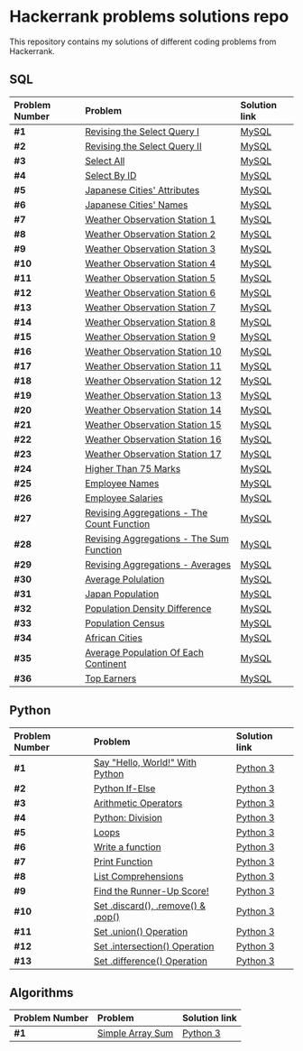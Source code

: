 # Hackerrank problems solutions repo

This repository contains my solutions of different coding problems from Hackerrank.

## SQL

| Problem Number | Problem | Solution link | 
| :---------------------- | :---------------------- | :---------------------- | 
| **#1** | [Revising the Select Query I](https://www.hackerrank.com/challenges/revising-the-select-query/problem?isFullScreen=true) | [MySQL](sql/select/select_query_1.sql) |
| **#2** | [Revising the Select Query II](https://www.hackerrank.com/challenges/revising-the-select-query-2/problem?isFullScreen=true) | [MySQL](sql/select/select_query_2.sql) |
| **#3** | [Select All](https://www.hackerrank.com/challenges/select-all-sql/problem?isFullScreen=true) | [MySQL](sql/select/select_all.sql) |
| **#4** | [Select By ID](https://www.hackerrank.com/challenges/select-by-id/problem?isFullScreen=true) | [MySQL](sql/select/select_by_id.sql) |
| **#5** | [Japanese Cities' Attributes](https://www.hackerrank.com/challenges/japanese-cities-attributes/problem?isFullScreen=true) | [MySQL](sql/select/japanese_cities_attrs.sql) |
| **#6** | [Japanese Cities' Names](https://www.hackerrank.com/challenges/japanese-cities-name/problem?isFullScreen=true) | [MySQL](sql/select/japanese_cities_names.sql) |
| **#7** | [Weather Observation Station 1](https://www.hackerrank.com/challenges/weather-observation-station-1/problem?isFullScreen=true) | [MySQL](sql/select/weather_observation_station/weather_obs_station_1.sql) |
| **#8** | [Weather Observation Station 2](https://www.hackerrank.com/challenges/weather-observation-station-2/problem?isFullScreen=true) | [MySQL](sql/aggregation/weather_observation_station/weather_obs_station_2.sql) |
| **#9** | [Weather Observation Station 3](https://www.hackerrank.com/challenges/weather-observation-station-3/problem?isFullScreen=true) | [MySQL](sql/select/weather_observation_station/weather_obs_station_3.sql) |
| **#10** | [Weather Observation Station 4](https://www.hackerrank.com/challenges/weather-observation-station-4/problem?isFullScreen=true) | [MySQL](sql/select/weather_observation_station/weather_obs_station_4.sql) |
| **#11** | [Weather Observation Station 5](https://www.hackerrank.com/challenges/weather-observation-station-5/problem?isFullScreen=true) | [MySQL](sql/select/weather_observation_station/weather_obs_station_5.sql) |
| **#12** | [Weather Observation Station 6](https://www.hackerrank.com/challenges/weather-observation-station-6/problem?isFullScreen=true) | [MySQL](sql/select/weather_observation_station/weather_obs_station_6.sql) |
| **#13** | [Weather Observation Station 7](https://www.hackerrank.com/challenges/weather-observation-station-7/problem?isFullScreen=true) | [MySQL](sql/select/weather_observation_station/weather_obs_station_7.sql) |
| **#14** | [Weather Observation Station 8](https://www.hackerrank.com/challenges/weather-observation-station-8/problem?isFullScreen=true) | [MySQL](sql/select/weather_observation_station/weather_obs_station_8.sql) |
| **#15** | [Weather Observation Station 9](https://www.hackerrank.com/challenges/weather-observation-station-9/problem?isFullScreen=true) | [MySQL](sql/select/weather_observation_station/weather_obs_station_9.sql) |
| **#16** | [Weather Observation Station 10](https://www.hackerrank.com/challenges/weather-observation-station-10/problem?isFullScreen=true) | [MySQL](sql/select/weather_observation_station/weather_obs_station_10.sql) |
| **#17** | [Weather Observation Station 11](https://www.hackerrank.com/challenges/weather-observation-station-11/problem?isFullScreen=true) | [MySQL](sql/select/weather_observation_station/weather_obs_station_11.sql) |
| **#18** | [Weather Observation Station 12](https://www.hackerrank.com/challenges/weather-observation-station-12/problem?isFullScreen=true) | [MySQL](sql/select/weather_observation_station/weather_obs_station_12.sql) |
| **#19** | [Weather Observation Station 13](https://www.hackerrank.com/challenges/weather-observation-station-13/problem?isFullScreen=true) | [MySQL](sql/aggregation/weather_observation_station/weather_obs_station_13.sql) |
| **#20** | [Weather Observation Station 14](https://www.hackerrank.com/challenges/weather-observation-station-14/problem?isFullScreen=true) | [MySQL](sql/aggregation/weather_observation_station/weather_obs_station_14.sql) |
| **#21** | [Weather Observation Station 15](https://www.hackerrank.com/challenges/weather-observation-station-15/problem?isFullScreen=true) | [MySQL](sql/aggregation/weather_observation_station/weather_obs_station_15.sql) |
| **#22** | [Weather Observation Station 16](https://www.hackerrank.com/challenges/weather-observation-station-16/problem?isFullScreen=true) | [MySQL](sql/aggregation/weather_observation_station/weather_obs_station_16.sql) |
| **#23** | [Weather Observation Station 17](https://www.hackerrank.com/challenges/weather-observation-station-17/problem?isFullScreen=true) | [MySQL](sql/aggregation/weather_observation_station/weather_obs_station_17.sql) |
| **#24** | [Higher Than 75 Marks](https://www.hackerrank.com/challenges/more-than-75-marks/problem?isFullScreen=true) | [MySQL](sql/select/higher_than_75.sql) |
| **#25** | [Employee Names](https://www.hackerrank.com/challenges/name-of-employees/problem?isFullScreen=true) | [MySQL](sql/select/employee_names.sql) |
| **#26** | [Employee Salaries](https://www.hackerrank.com/challenges/salary-of-employees/problem?isFullScreen=true) | [MySQL](sql/select/employee_salaries.sql) |
| **#27** | [Revising Aggregations - The Count Function](https://www.hackerrank.com/challenges/revising-aggregations-the-count-function/problem?isFullScreen=true) | [MySQL](sql/aggregation/count_func.sql) |
| **#28** | [Revising Aggregations - The Sum Function](https://www.hackerrank.com/challenges/revising-aggregations-sum/problem?isFullScreen=true) | [MySQL](sql/aggregation/sum_func.sql) |
| **#29** | [Revising Aggregations - Averages](https://www.hackerrank.com/challenges/revising-aggregations-the-average-function/problem?isFullScreen=true) | [MySQL](sql/aggregation/averages.sql) |
| **#30** | [Average Polulation](https://www.hackerrank.com/challenges/average-population/problem?isFullScreen=true) | [MySQL](sql/aggregation/average_population.sql) |
| **#31** | [Japan Population](https://www.hackerrank.com/challenges/japan-population/problem?isFullScreen=true) | [MySQL](sql/aggregation/japan_population.sql) |
| **#32** | [Population Density Difference](https://www.hackerrank.com/challenges/population-density-difference/problem?isFullScreen=true) | [MySQL](sql/aggregation/population_density.sql) |
| **#33** | [Population Census](https://www.hackerrank.com/challenges/asian-population/problem?isFullScreen=true) | [MySQL](sql/join/population_census.sql) |
| **#34** | [African Cities](https://www.hackerrank.com/challenges/african-cities/problem?isFullScreen=true) | [MySQL](sql/join/african_cities.sql) |
| **#35** | [Average Population Of Each Continent](https://www.hackerrank.com/challenges/average-population-of-each-continent/problem?isFullScreen=true) | [MySQL](sql/join/average_population.sql) |
| **#36** | [Top Earners](https://www.hackerrank.com/challenges/earnings-of-employees/problem?isFullScreen=true) | [MySQL](sql/aggregation/top_earners.sql) |

## Python

| Problem Number | Problem | Solution link | 
| :---------------------- | :---------------------- | :---------------------- | 
| **#1** | [Say "Hello, World!" With Python](https://www.hackerrank.com/challenges/py-hello-world/problem?isFullScreen=true) | [Python 3](python/hello_world.py) |
| **#2** | [Python If-Else](https://www.hackerrank.com/challenges/py-if-else/problem?isFullScreen=true) | [Python 3](python/if_else.py) |
| **#3** | [Arithmetic Operators](https://www.hackerrank.com/challenges/python-arithmetic-operators/problem?isFullScreen=true) | [Python 3](python/arithmetic_operators.py) |
| **#4** | [Python: Division](https://www.hackerrank.com/challenges/python-division/problem?isFullScreen=true) | [Python 3](python/division_operators.py) |
| **#5** | [Loops](https://www.hackerrank.com/challenges/python-loops/problem?isFullScreen=true) | [Python 3](python/loops.py) |
| **#6** | [Write a function](https://www.hackerrank.com/challenges/write-a-function/problem?isFullScreen=true) | [Python 3](python/leap_year.py) |
| **#7** | [Print Function](https://www.hackerrank.com/challenges/python-print/problem?isFullScreen=true) | [Python 3](python/print_func.py) |
| **#8** | [List Comprehensions](https://www.hackerrank.com/challenges/list-comprehensions/problem?isFullScreen=true) | [Python 3](python/basic_data_types/list_comprehension.py) |
| **#9** | [Find the Runner-Up Score!](https://www.hackerrank.com/challenges/find-second-maximum-number-in-a-list/problem?isFullScreen=true) | [Python 3](python/basic_data_types/runnerup_score.py) |
| **#10** | [Set .discard(), .remove() & .pop()](https://www.hackerrank.com/challenges/py-set-discard-remove-pop/problem?isFullScreen=true) | [Python 3](python/sets/basic_operators.py) |
| **#11** | [Set .union() Operation](https://www.hackerrank.com/challenges/py-set-union/problem?isFullScreen=true) | [Python 3](python/sets/union_operator.py) |
| **#12** | [Set .intersection() Operation](https://www.hackerrank.com/challenges/py-set-intersection-operation/problem?isFullScreen=true) | [Python 3](python/sets/intersection_operator.py) |
| **#13** | [Set .difference() Operation](https://www.hackerrank.com/challenges/py-set-difference-operation/problem?isFullScreen=true) | [Python 3](python/sets/difference_operator.py) |

## Algorithms

| Problem Number | Problem | Solution link | 
| :---------------------- | :---------------------- | :---------------------- | 
| **#1** | [Simple Array Sum](https://www.hackerrank.com/challenges/simple-array-sum/problem?isFullScreen=true) | [Python 3](algorithms/simple_array_sum.py) |
